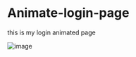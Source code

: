 # Animate-login-page
this is my login animated page

![image](https://user-images.githubusercontent.com/75322969/217289809-22f21670-e275-42fd-b89d-aba3d2783e8c.png)


